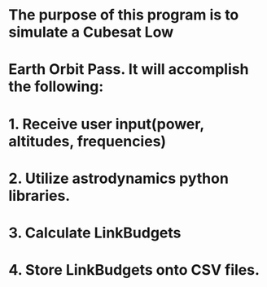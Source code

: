 # The purpose of this program is to simulate a Cubesat Low
# Earth Orbit Pass. It will accomplish the following:
# 1. Receive user input(power, altitudes, frequencies)
# 2. Utilize astrodynamics python libraries.
# 3. Calculate LinkBudgets
# 4. Store LinkBudgets onto CSV files.
